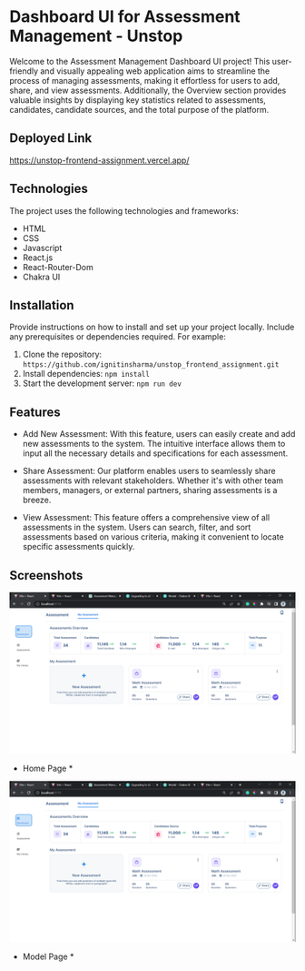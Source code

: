 # Dashboard UI for Assessment Management - Unstop

Welcome to the Assessment Management Dashboard UI project! This user-friendly and visually appealing web application aims to streamline the process of managing assessments, making it effortless for users to add, share, and view assessments. Additionally, the Overview section provides valuable insights by displaying key statistics related to assessments, candidates, candidate sources, and the total purpose of the platform.

## Deployed Link

https://unstop-frontend-assignment.vercel.app/

## Technologies

The project uses the following technologies and frameworks:

- HTML
- CSS
- Javascript
- React.js
- React-Router-Dom
- Chakra UI

## Installation

Provide instructions on how to install and set up your project locally. Include any prerequisites or dependencies required. For example:

1. Clone the repository: `https://github.com/ignitinsharma/unstop_frontend_assignment.git`
2. Install dependencies: `npm install`
3. Start the development server: `npm run dev`

## Features

- Add New Assessment: With this feature, users can easily create and add new assessments to the system. The intuitive interface allows them to input all the necessary details and specifications for each assessment.

- Share Assessment: Our platform enables users to seamlessly share assessments with relevant stakeholders. Whether it's with other team members, managers, or external partners, sharing assessments is a breeze.

- View Assessment: This feature offers a comprehensive view of all assessments in the system. Users can search, filter, and sort assessments based on various criteria, making it convenient to locate specific assessments quickly.

## Screenshots

![Screenshot 1](<./redme_images/Screenshot (68).png>)

- Home Page \*

![Screenshot 2](<./redme_images/Screenshot (68).png>)

- Model Page \*


